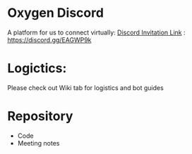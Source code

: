 # Oxygen Discord
A platform for us to connect virtually: [Discord Invitation Link](https://discord.gg/EAGWP9k) : <https://discord.gg/EAGWP9k>

# Logictics:
Please check out Wiki tab for logistics and bot guides

# Repository
- Code
- Meeting notes

